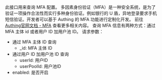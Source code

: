 此接口用来查询 MFA 配置。
多因素身份验证（MFA）是一种安全系统，是为了验证一项操作合法性而实行多种身份验证。例如银行的 U 盾，异地登录要求手机短信验证。开发者可以基于 Authing 的 MFA 功能进行定制化开发。
前往 [Authing官网文档 - MFA](https://learn.authing.cn/authing/mfa/configure-mfa) 查看更多相关内容。 
查询 MFA 信息有两种方式：通过 MFA 主体 id 或者用户 ID 加用户池 ID。
请求参数：
- 通过 MFA 主体 ID 查询
    - _id: MFA 主体 ID
- 通过用户 ID 加用户池 ID 查询
    - userId: 用户ID
    - userPoolId: 用户池ID
- enabled: 是否开启